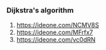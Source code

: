 ### Dijkstra's algorithm

1. https://ideone.com/NCMV8S
2. https://ideone.com/MFrfx7
3. https://ideone.com/vc0dRN

